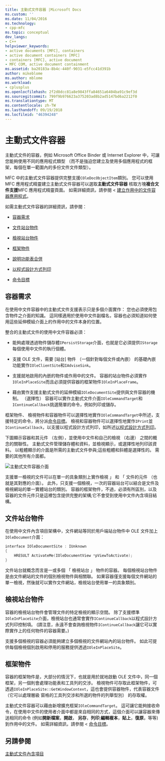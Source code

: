```yaml
---
title: 主動式文件容器 |Microsoft Docs
ms.custom: ''
ms.date: 11/04/2016
ms.technology:
- cpp-mfc
ms.topic: conceptual
dev_langs:
- C++
helpviewer_keywords:
- active documents [MFC], containers
- active document containers [MFC]
- containers [MFC], active document
- MFC COM, active document containment
ms.assetid: ba20183a-8b4c-440f-9031-e5fcc41d391b
author: mikeblome
ms.author: mblome
ms.workload:
- cplusplus
ms.openlocfilehash: 2f2d8dcc81a8e9843ffa84651a6404ba91c9ef3d
ms.sourcegitcommit: 799f9b976623a375203ad8b2ad5147bd6a2212f0
ms.translationtype: MT
ms.contentlocale: zh-TW
ms.lasthandoff: 09/19/2018
ms.locfileid: "46394248"
---
```

# <a name="active-document-containers"></a>主動式文件容器

主動式文件的容器，例如 Microsoft Office Binder 或 Internet Explorer 中，可讓您能夠使用不同的應用程式類型 （而不是強迫您建立及使用多個應用程式的框架，每個在單一範圍內的多份文件文件類型）。

MFC 中的主動式文件容器提供完整支援`COleDocObjectItem`類別。 您可以使用 MFC 應用程式精靈建立主動式文件容器可以選取**主動式文件容器** 核取方塊**複合文件支援**MFC 應用程式精靈頁面。 如需詳細資訊，請參閱 <<c0> [ 建立作用中的文件容器應用程式](../mfc/creating-an-active-document-container-application.md)。

如需主動式文件容器的詳細資訊，請參閱：

- [容器需求](#container_requirements)

- [文件站台物件](#document_site_objects)

- [檢視站台物件](#view_site_objects)

- [框架物件](#frame_object)

- [說明功能表合併](../mfc/help-menu-merging.md)

- [以程式設計方式列印](../mfc/programmatic-printing.md)

- [命令目標](../mfc/message-handling-and-command-targets.md)

##  <a name="container_requirements"></a> 容器需求

在使用中文件容器中的主動式文件支援表示只是多個介面實作： 您也必須使用包含物件之介面的知識。 這同樣適用於使用中文件副檔名，容器也必須知道如何使用這些延伸模組介面上的作用中的文件本身的位置。

整合的主動式文件的使用中文件容器必須：

- 能夠處理透過物件儲存體`IPersistStorage`介面，也就是它必須提供`IStorage`每個使用中文件的執行個體。

- 支援 OLE 文件，需要 [站台] 物件 （一個針對每個文件或內嵌） 的基礎內嵌功能實作`IOleClientSite`和`IAdviseSink`。

- 支援就地啟用的內嵌的物件或作用中的文件。 容器的站台物件必須實作`IOleInPlaceSite`而且必須提供容器的框架物件`IOleInPlaceFrame`。

- 藉由實作支援主動式文件的延伸模組`IOleDocumentSite`提供與文件容器的機制。 （選擇性） 容器可以實作主動式文件介面`IOleCommandTarget`和`IContinueCallback`挑選簡單的命令，例如列印或儲存。

框架物件、 檢視物件和容器物件可以選擇性地實作`IOleCommandTarget`中所述，支援特定的命令，將分派[命令目標](../mfc/message-handling-and-command-targets.md)。 檢視和容器物件可以選擇性地實作`IPrint`並`IContinueCallback`，以支援以程式設計方式列印，如所述[以程式設計方式列印](../mfc/programmatic-printing.md)。

下圖顯示容器和其元件 （左側），並使用中文件和自己的檢視 （右邊） 之間的概念的關聯性。 主動式文件管理儲存體和資料，並檢視顯示，或選擇性地列印該資料。 以粗體顯示的介面是所需的主動式文件參與;這些粗體和斜體是選擇性的。 需要的其他所有介面都。

![主動式文件容器介面](../mfc/media/vc37gj1.gif "vc37gj1")

支援單一檢視的文件可以在單一的具象類別上實作檢視 」 和 「 文件的元件 （也就是其對應的介面）。 此外，只支援一個檢視，一次的容器站台可以結合是文件及檢視網站的單一實體站台的類別。 容器的框架物件，不過，必須有所區別，以及容器的文件元件只是這裡包含提供完整的架構;它不會受到使用中文件內含項目結構。

##  <a name="document_site_objects"></a> 文件站台物件

在使用中文件內含項目架構中，文件網站等同於用戶端站台物件中 OLE 文件加上`IOleDocument`介面：

```cpp
interface IOleDocumentSite : IUnknown
{
    HRESULT ActivateMe(IOleDocumentView *pViewToActivate);
}
```

文件站台就概念而言是一或多個 「 檢視站台 」 物件的容器。 每個檢視站台物件是由文件網站的文件的個別檢視物件與相關聯。 如果容器僅支援每個文件網站的單一檢視，然後就可以實作文件網站，檢視站台使用單一的具象類別。

##  <a name="view_site_objects"></a> 檢視站台物件

容器的檢視站台物件會管理文件的特定檢視的顯示空間。 除了支援標準`IOleInPlaceSite`介面，檢視站台也通常會實作`IContinueCallback`以程式設計方式列印控制項。 (請注意，永遠不會查詢檢視物件`IContinueCallback`讓它可以實際實作上的任何物件的容器需要。)

支援多個檢視的容器必須能夠建立多個檢視的文件網站內的站台物件。 如此可提供每個檢視個別啟用和停用的服務提供透過`IOleInPlaceSite`。

##  <a name="frame_object"></a> 框架物件

容器的框架物件是，大部分的情況下，也就是用於就地啟動 OLE 文件中，同一個框架，另一個則會處理功能表和工具列的交涉。 檢視物件可存取此框架物件，可透過`IOleInPlaceSite::GetWindowContext`，這也會提供容器物件，代表容器文件 （它可以處理層級 窗格的工具列交涉和所選的物件的列舉型別） 的存取權。

主動式文件容器可以藉由新增擴充框架`IOleCommandTarget`。 這可讓它能夠接收命令，在使用中文件的使用者介面中都是來自相同的方式，這個介面可以讓容器來傳送相同的命令 (例如**開新檔案**，**開啟**， **另存**，**列印**;**編輯複本**，**貼上**，**復原**，等等) 到作用中的文件。 如需詳細資訊，請參閱 <<c0> [ 命令目標](../mfc/message-handling-and-command-targets.md)。

## <a name="see-also"></a>另請參閱

[主動式文件內含項目](../mfc/active-document-containment.md)

